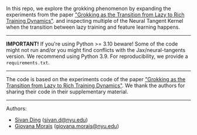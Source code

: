 In this repo, we explore the grokking phenomenon by expanding the experiments
from the paper
["Grokking as the Transition from Lazy to Rich Training Dynamics"](https://openreview.net/forum?id=vt5mnLVIVo).
and inspecting multiple of the Neural Tangent Kernel when the transition between
lazy training and feature learning happens.

---

**IMPORTANT!**
If you're using Python >= 3.10 beware! Some of the code might not run and/or you
might find conflicts with the Jax/neural-tangents version. We
recommend using Python 3.9. For reproducibility, we provide a
`requirements.txt`.

---

The code is based on the experiments code of the paper
["Grokking as the Transition from Lazy to Rich Training Dynamics"](https://openreview.net/forum?id=vt5mnLVIVo).
We thank the authors
for sharing their code in their supplementary material.

---

Authors:
* [Sivan Ding](https://github.com/sivannavis) (sivan.d@nyu.edu)
* [Giovana Morais](https://github.com/giovana-morais) (giovana.morais@nyu.edu)
